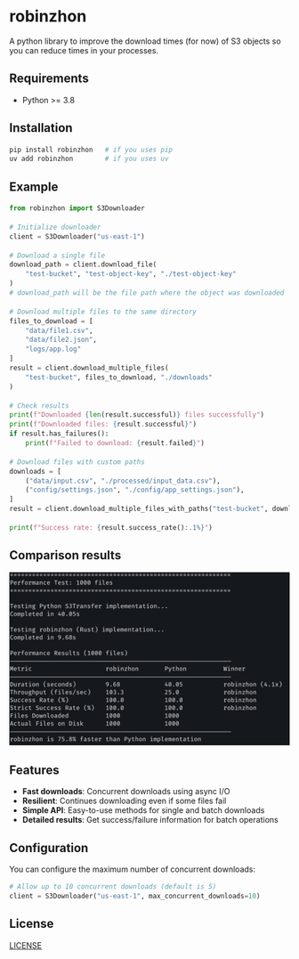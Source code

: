 # robinzhon

A python library to improve the download times (for now) of S3 objects so you can reduce times in your processes.

## Requirements

- Python >= 3.8

## Installation

```bash
pip install robinzhon   # if you uses pip
uv add robinzhon        # if you uses uv
```

## Example

```python
from robinzhon import S3Downloader

# Initialize downloader
client = S3Downloader("us-east-1")

# Download a single file
download_path = client.download_file(
    "test-bucket", "test-object-key", "./test-object-key"
)
# download_path will be the file path where the object was downloaded

# Download multiple files to the same directory
files_to_download = [
    "data/file1.csv",
    "data/file2.json",
    "logs/app.log"
]
result = client.download_multiple_files(
    "test-bucket", files_to_download, "./downloads"
)

# Check results
print(f"Downloaded {len(result.successful)} files successfully")
print(f"Downloaded files: {result.successful}")
if result.has_failures():
    print(f"Failed to download: {result.failed}")

# Download files with custom paths
downloads = [
    ("data/input.csv", "./processed/input_data.csv"),
    ("config/settings.json", "./config/app_settings.json"),
]
result = client.download_multiple_files_with_paths("test-bucket", downloads)

print(f"Success rate: {result.success_rate():.1%}")
```

## Comparison results

![robinzhon in action](imgs/Screenshot%202025-07-26%20at%2022.25.28.png)

## Features

- **Fast downloads**: Concurrent downloads using async I/O
- **Resilient**: Continues downloading even if some files fail
- **Simple API**: Easy-to-use methods for single and batch downloads
- **Detailed results**: Get success/failure information for batch operations

## Configuration

You can configure the maximum number of concurrent downloads:

```python
# Allow up to 10 concurrent downloads (default is 5)
client = S3Downloader("us-east-1", max_concurrent_downloads=10)
```

## License

[LICENSE](LICENSE)